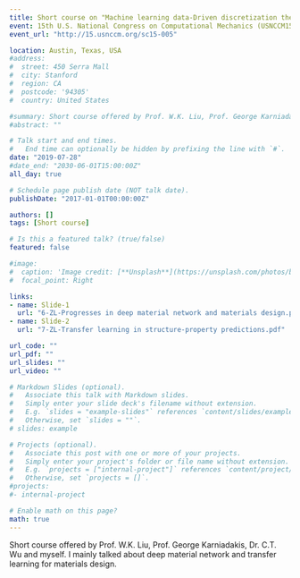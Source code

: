```yaml
---
title: Short course on "Machine learning data-Driven discretization theories, modeling and applications"
event: 15th U.S. National Congress on Computational Mechanics (USNCCM15)
event_url: "http://15.usnccm.org/sc15-005"

location: Austin, Texas, USA
#address:
#  street: 450 Serra Mall
#  city: Stanford
#  region: CA
#  postcode: '94305'
#  country: United States

#summary: Short course offered by Prof. W.K. Liu, Prof. George Karniadakis, Dr. C.T. Wu and me. I mainly talked about deep materoal network and transfer learning for materials design.
#abstract: ""

# Talk start and end times.
#   End time can optionally be hidden by prefixing the line with `#`.
date: "2019-07-28"
#date_end: "2030-06-01T15:00:00Z"
all_day: true

# Schedule page publish date (NOT talk date).
publishDate: "2017-01-01T00:00:00Z"

authors: []
tags: [Short course]

# Is this a featured talk? (true/false)
featured: false

#image:
#  caption: 'Image credit: [**Unsplash**](https://unsplash.com/photos/bzdhc5b3Bxs)'
#  focal_point: Right

links:
- name: Slide-1
  url: "6-ZL-Progresses in deep material network and materials design.pdf"
- name: Slide-2
  url: "7-ZL-Transfer learning in structure-property predictions.pdf"

url_code: ""
url_pdf: ""
url_slides: ""
url_video: ""

# Markdown Slides (optional).
#   Associate this talk with Markdown slides.
#   Simply enter your slide deck's filename without extension.
#   E.g. `slides = "example-slides"` references `content/slides/example-slides.md`.
#   Otherwise, set `slides = ""`.
# slides: example

# Projects (optional).
#   Associate this post with one or more of your projects.
#   Simply enter your project's folder or file name without extension.
#   E.g. `projects = ["internal-project"]` references `content/project/deep-learning/index.md`.
#   Otherwise, set `projects = []`.
#projects:
#- internal-project

# Enable math on this page?
math: true
---
```

Short course offered by Prof. W.K. Liu, Prof. George Karniadakis, Dr. C.T. Wu and myself. I mainly talked about deep material network and transfer learning for materials design.
